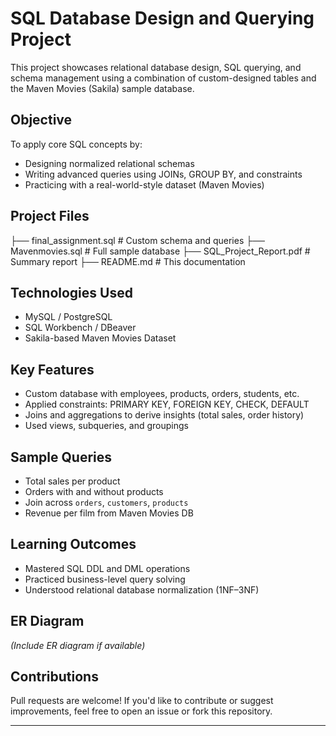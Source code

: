 
# SQL Database Design and Querying Project

This project showcases relational database design, SQL querying, and schema management using a combination of custom-designed tables and the Maven Movies (Sakila) sample database.

##  Objective

To apply core SQL concepts by:
- Designing normalized relational schemas
- Writing advanced queries using JOINs, GROUP BY, and constraints
- Practicing with a real-world-style dataset (Maven Movies)

##  Project Files

├── final_assignment.sql # Custom schema and queries
├── Mavenmovies.sql # Full sample database
├── SQL_Project_Report.pdf # Summary report
├── README.md # This documentation


##  Technologies Used

- MySQL / PostgreSQL
- SQL Workbench / DBeaver
- Sakila-based Maven Movies Dataset

##  Key Features

- Custom database with employees, products, orders, students, etc.
- Applied constraints: PRIMARY KEY, FOREIGN KEY, CHECK, DEFAULT
- Joins and aggregations to derive insights (total sales, order history)
- Used views, subqueries, and groupings

##  Sample Queries

- Total sales per product
- Orders with and without products
- Join across `orders`, `customers`, `products`
- Revenue per film from Maven Movies DB

##  Learning Outcomes

- Mastered SQL DDL and DML operations
- Practiced business-level query solving
- Understood relational database normalization (1NF–3NF)

##  ER Diagram

*(Include ER diagram if available)*

##  Contributions

Pull requests are welcome! If you'd like to contribute or suggest improvements, feel free to open an issue or fork this repository.

---
